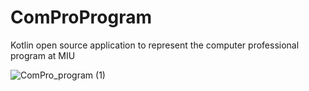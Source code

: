 # ComProProgram
Kotlin open source application to represent the computer professional program at MIU


![ComPro_program (1)](https://user-images.githubusercontent.com/32012762/198380403-3e24589d-c917-4f5d-9f62-c8b8aad94ad1.png)
